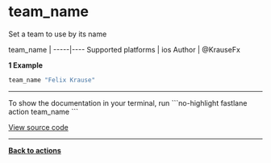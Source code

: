 # team_name


Set a team to use by its name







team_name |
-----|----
Supported platforms | ios
Author | @KrauseFx



**1 Example**

```ruby
team_name "Felix Krause"
```





<hr />
To show the documentation in your terminal, run
```no-highlight
fastlane action team_name
```

<a href="https://github.com/fastlane/fastlane/blob/master/fastlane/lib/fastlane/actions/team_name.rb" target="_blank">View source code</a>

<hr />

<a href="/actions"><b>Back to actions</b></a>
